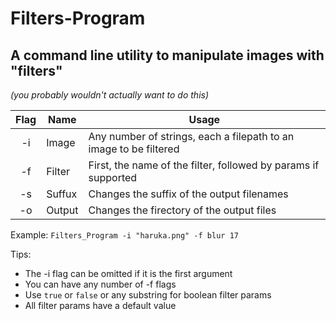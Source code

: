 # Filters-Program

## A command line utility to manipulate images with "filters"
*(you probably wouldn't actually want to do this)*

| Flag | Name | Usage |
|:----:| ---- | ----- |
|-i    |Image |Any number of strings, each a filepath to an image to be filtered|
|-f    |Filter|First, the name of the filter, followed by params if supported|
|-s    |Suffux|Changes the suffix of the output filenames       |
|-o    |Output|Changes the firectory of the output files       |

Example:
```Filters_Program -i "haruka.png" -f blur 17```

Tips:
* The -i flag can be omitted if it is the first argument
* You can have any number of -f flags
* Use `true` or `false` or any substring for boolean filter params
* All filter params have a default value
